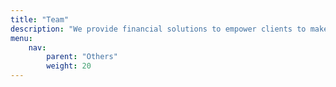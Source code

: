 ```yaml
---
title: "Team"
description: "We provide financial solutions to empower clients to make informed decisions and achieve financial goals."
menu:
    nav:
        parent: "Others"
        weight: 20
---
```


